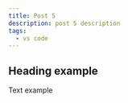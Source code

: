```yaml
---
title: Post 5
description: post 5 description
tags:
  - vs code
---
```


## Heading example

Text example
